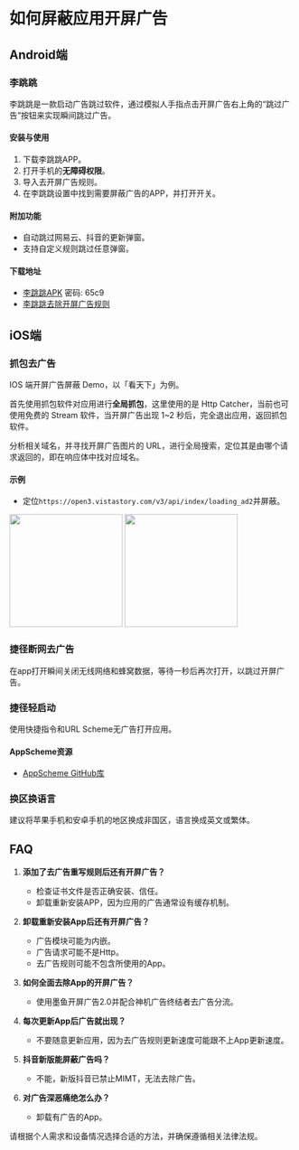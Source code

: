 # 如何屏蔽应用开屏广告

## Android端
### 李跳跳
李跳跳是一款启动广告跳过软件，通过模拟人手指点击开屏广告右上角的“跳过广告”按钮来实现瞬间跳过广告。

#### 安装与使用
1. 下载李跳跳APP。
2. 打开手机的**无障碍权限**。
3. 导入去开屏广告规则。
4. 在李跳跳设置中找到需要屏蔽广告的APP，并打开开关。

#### 附加功能
- 自动跳过网易云、抖音的更新弹窗。
- 支持自定义规则跳过任意弹窗。


#### 下载地址
- [李跳跳APK](https://wwa.lanzoui.com/b00um9rih) 密码: 65c9 
- [李跳跳去除开屏广告规则](https://raw.githubusercontent.com/misitechan/-QuantumultX-/main/tutorial/ltt_regulation.txt)


## iOS端
### 抓包去广告
IOS 端开屏广告屏蔽 Demo，以「看天下」为例。

首先使用抓包软件对应用进行**全局抓包**，这里使用的是 Http Catcher，当前也可使用免费的 Stream 软件，当开屏广告出现 1~2 秒后，完全退出应用，返回抓包软件。

分析相关域名，并寻找开屏广告图片的 URL，进行全局搜索，定位其是由哪个请求返回的，即在响应体中找对应域名。
#### 示例
- 定位`https://open3.vistastory.com/v3/api/index/loading_ad2`并屏蔽。
<p float="left">
  <img src="-QuantumultX-/images/640.png" width="200" />
  <img src="-QuantumultX-/images/641.png" width="200" />
</p>


### 捷径断网去广告
在app打开瞬间关闭无线网络和蜂窝数据，等待一秒后再次打开，以跳过开屏广告。

### 捷径轻启动
使用快捷指令和URL Scheme无广告打开应用。

#### AppScheme资源
- [AppScheme GitHub库](https://github.com/ddgksf2013/AppScheme)

### 换区换语言
建议将苹果手机和安卓手机的地区换成非国区，语言换成英文或繁体。

## FAQ
1. **添加了去广告重写规则后还有开屏广告？**
   - 检查证书文件是否正确安装、信任。
   - 卸载重新安装APP，因为应用的广告通常设有缓存机制。

2. **卸载重新安装App后还有开屏广告？**
   - 广告模块可能为内嵌。
   - 广告请求可能不是Http。
   - 去广告规则可能不包含所使用的App。

3. **如何全面去除App的开屏广告？**
   - 使用墨鱼开屏广告2.0并配合神机广告终结者去广告分流。

4. **每次更新App后广告就出现？**
   - 不要随意更新应用，因为去广告规则更新速度可能跟不上App更新速度。

5. **抖音新版能屏蔽广告吗？**
   - 不能，新版抖音已禁止MIMT，无法去除广告。

6. **对广告深恶痛绝怎么办？**
   - 卸载有广告的App。

请根据个人需求和设备情况选择合适的方法，并确保遵循相关法律法规。